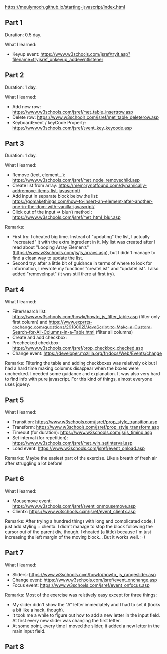 https://meulymooh.github.io/starting-javascript/index.html

## Part 1

Duration: 0.5 day.

What I learned:
- Keyup event: https://www.w3schools.com/jsref/tryit.asp?filename=tryjsref_onkeyup_addeventlistener

## Part 2

Duration: 1 day.

What I learned:
- Add new row: https://www.w3schools.com/jsref/met_table_insertrow.asp
- Delete row: https://www.w3schools.com/jsref/met_table_deleterow.asp
- KeyboardEvent / keyCode Property: https://www.w3schools.com/jsref/event_key_keycode.asp

## Part 3

Duration: 1 day.

What I learned:
- Remove (text, element...): https://www.w3schools.com/jsref/met_node_removechild.asp
- Create list from array: https://memorynotfound.com/dynamically-addremove-items-list-javascript/
- Add input in separate block below the list: https://gomakethings.com/how-to-insert-an-element-after-another-one-in-the-dom-with-vanilla-javascript/
- Click out of the input => blur() method : https://www.w3schools.com/jsref/met_html_blur.asp

Remarks:
- First try: I cheated big time. Instead of "updating" the list, I actually "recreated" it with the extra ingredient in it. My list was created after I read about "Looping Array Elements" (https://www.w3schools.com/js/js_arrays.asp), but I didn't manage to find a clean way to update the list. 
- Second try: after a little bit of guidance in terms of where to look for information, I rewrote my functions "createList" and  "updateList". I also added "removeInput" (it was still there at first try).

## Part 4

What I learned:
- Filter/search list: https://www.w3schools.com/howto/howto_js_filter_table.asp (filter only first column) and https://www.experts-exchange.com/questions/29130021/JavaScript-to-Make-a-Custom-Search-for-All-Columns-in-a-Table.html (filter all columns)
- Create and add checkbox: 
- Prechecked checkbox: https://www.w3schools.com/jsref/prop_checkbox_checked.asp
- Change event: https://developer.mozilla.org/fr/docs/Web/Events/change

Remarks:
Filtering the table and adding checkboxes was relatively ok but I had a hard time making columns disappear when the boxes were unchecked. I needed some guidance and explanation. It was also very hard to find info with pure javascript. For this kind of things, almost everyone uses jquery.

## Part 5

What I learned:
- Transition: https://www.w3schools.com/jsref/prop_style_transition.asp
- Transform: https://www.w3schools.com/jsref/prop_style_transform.asp
- Timeout (for duration): https://www.w3schools.com/js/js_timing.asp
- Set interval (for repetition): https://www.w3schools.com/jsref/met_win_setinterval.asp
- Load event: https://www.w3schools.com/jsref/event_onload.asp

Remarks:
Maybe the easiest part of the exercise. Like a breath of fresh air after struggling a lot before!

## Part 6

What I learned:
- Mousemove event: https://www.w3schools.com/jsref/event_onmousemove.asp
- Clientx: https://www.w3schools.com/jsref/event_clientx.asp

Remarks:
After trying a hundred things with long and complicated code, I just add styling + clientx. I didn't manage to stop the block following the cursor out of the parent div, though. I cheated (a little) because I'm just increasing the left margin of the moving block... But it works well. :-)

## Part 7

What I learned:
- Sliders: https://www.w3schools.com/howto/howto_js_rangeslider.asp
- Change event: https://www.w3schools.com/jsref/event_onchange.asp
- Focus event: https://www.w3schools.com/jsref/event_onfocus.asp

Remarks:
Most of the exercise was relatively easy except for three things: 
- My slider didn't show the "A" letter immediately and I had to set it (looks a bit like a hack, though).
- It took me a while to figure out how to add a new letter in the input field. At first every new slider was changing the first letter.
- At some point, every time I moved the slider, it added a new letter in the main input field.

## Part 8



